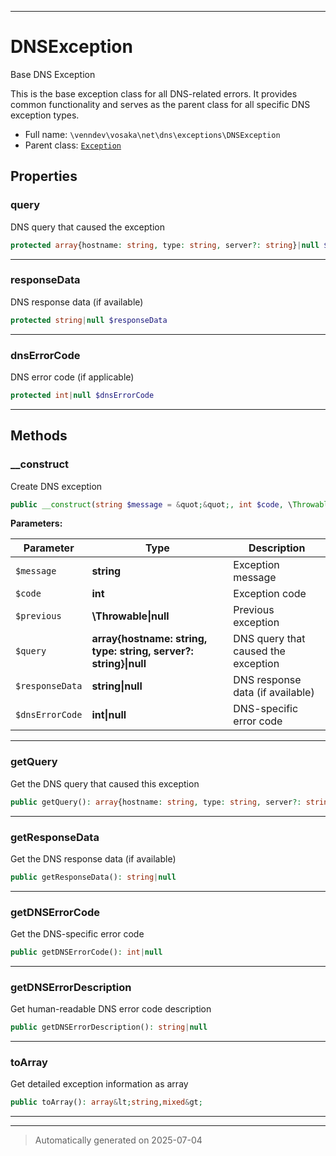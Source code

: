 ***

# DNSException

Base DNS Exception

This is the base exception class for all DNS-related errors.
It provides common functionality and serves as the parent class
for all specific DNS exception types.

* Full name: `\venndev\vosaka\net\dns\exceptions\DNSException`
* Parent class: [`Exception`](../../../../../Exception.md)



## Properties


### query

DNS query that caused the exception

```php
protected array{hostname: string, type: string, server?: string}|null $query
```






***

### responseData

DNS response data (if available)

```php
protected string|null $responseData
```






***

### dnsErrorCode

DNS error code (if applicable)

```php
protected int|null $dnsErrorCode
```






***

## Methods


### __construct

Create DNS exception

```php
public __construct(string $message = &quot;&quot;, int $code, \Throwable|null $previous = null, array{hostname: string, type: string, server?: string}|null $query = null, string|null $responseData = null, int|null $dnsErrorCode = null): mixed
```








**Parameters:**

| Parameter | Type | Description |
|-----------|------|-------------|
| `$message` | **string** | Exception message |
| `$code` | **int** | Exception code |
| `$previous` | **\Throwable&#124;null** | Previous exception |
| `$query` | **array{hostname: string, type: string, server?: string}&#124;null** | DNS query that caused the exception |
| `$responseData` | **string&#124;null** | DNS response data (if available) |
| `$dnsErrorCode` | **int&#124;null** | DNS-specific error code |





***

### getQuery

Get the DNS query that caused this exception

```php
public getQuery(): array{hostname: string, type: string, server?: string}|null
```












***

### getResponseData

Get the DNS response data (if available)

```php
public getResponseData(): string|null
```












***

### getDNSErrorCode

Get the DNS-specific error code

```php
public getDNSErrorCode(): int|null
```












***

### getDNSErrorDescription

Get human-readable DNS error code description

```php
public getDNSErrorDescription(): string|null
```












***

### toArray

Get detailed exception information as array

```php
public toArray(): array&lt;string,mixed&gt;
```












***


***
> Automatically generated on 2025-07-04
